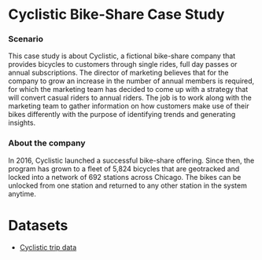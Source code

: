 # Cyclistic Bike-Share Case Study

### Scenario

This case study is about Cyclistic, a fictional bike-share company that provides bicycles to customers through single rides, full day passes or annual subscriptions. The director of marketing believes that for the company to grow an increase in the number of annual members is required, for which the marketing team has decided to come up with a strategy that will convert casual riders to annual riders. The job is to work along with the marketing team to gather information on how customers make use of their bikes differently with the purpose of identifying trends and generating insights.

### About the company 

In 2016, Cyclistic launched a successful bike-share offering. Since then, the program has grown
to a fleet of 5,824 bicycles that are geotracked and locked into a network of 692 stations across
Chicago. The bikes can be unlocked from one station and returned to any other station in the
system anytime.

# Datasets
- <a href="https://divvy-tripdata.s3.amazonaws.com/index.html"> Cyclistic trip data<a/>
